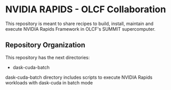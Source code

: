 # NVIDIA RAPIDS - OLCF Collaboration

This repository is meant to share recipes to build, install, maintain and execute NVIDIA Rapids Framework in OLCF's SUMMIT
supercomputer.

## Repository Organization

This repository has the next directories:

- dask-cuda-batch

dask-cuda-batch directory  includes scripts to execute NVIDIA Rapids workloads with dask-cuda in batch mode


